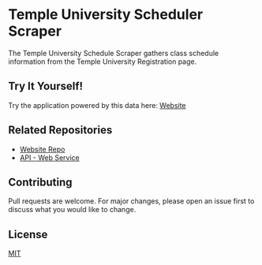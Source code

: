 # Temple University Scheduler Scraper

The Temple University Schedule Scraper gathers class schedule information from the Temple University Registration page. 

## Try It Yourself!
Try the application powered by this data here:
[Website](https://schedule.sebtota.com)

## Related Repositories
* [Website Repo](https://github.com/SebTota/Temple-Class-Scheduler-Website)
* [API - Web Service](https://github.com/SebTota/Temple-Class-Scheduler-API)

## Contributing
Pull requests are welcome. For major changes, please open an issue first to discuss what you would like to change.

## License
[MIT](https://github.com/SebTota/Temple-Class-Scheduler-Scraper/blob/master/LICENSE)
